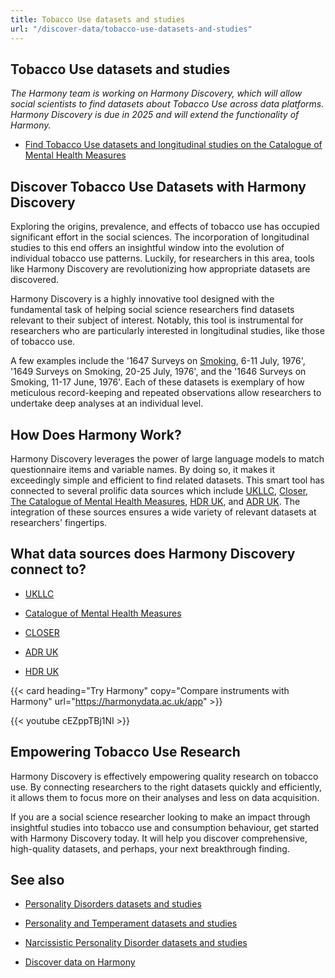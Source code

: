 ```yaml
---
title: Tobacco Use datasets and studies
url: "/discover-data/tobacco-use-datasets-and-studies"
---
```


## Tobacco Use datasets and studies

*The Harmony team is working on Harmony Discovery, which will allow social scientists to find datasets about Tobacco Use across data platforms. Harmony Discovery is due in 2025 and will extend the functionality of Harmony.*

* [Find Tobacco Use datasets and longitudinal studies on the Catalogue of Mental Health Measures](https://www.cataloguementalhealth.ac.uk/?content=search&query=Topic:tobacco+use)

## Discover Tobacco Use Datasets with Harmony Discovery

Exploring the origins, prevalence, and effects of tobacco use has occupied significant effort in the social sciences. The incorporation of longitudinal studies to this end offers an insightful window into the evolution of individual tobacco use patterns. Luckily, for researchers in this area, tools like Harmony Discovery are revolutionizing how appropriate datasets are discovered.

Harmony Discovery is a highly innovative tool designed with the fundamental task of helping social science researchers find datasets relevant to their subject of interest. Notably, this tool is instrumental for researchers who are particularly interested in longitudinal studies, like those of tobacco use.

A few examples include the '1647 Surveys on [Smoking](/discover-data/smoking-datasets-and-studies), 6-11 July, 1976', '1649 Surveys on Smoking, 20-25 July, 1976', and the '1646 Surveys on Smoking, 11-17 June, 1976'. Each of these datasets is exemplary of how meticulous record-keeping and repeated observations allow researchers to undertake deep analyses at an individual level.

## How Does Harmony Work?

Harmony Discovery leverages the power of large language models to match questionnaire items and variable names. By doing so, it makes it exceedingly simple and efficient to find related datasets. This smart tool has connected to several prolific data sources which include [UKLLC](https://explore.ukllc.ac.uk), [Closer](https://www.closer.ac.uk/), [The Catalogue of Mental Health Measures](https://www.cataloguementalhealth.ac.uk/), [HDR UK](https://www.hdruk.ac.uk), and [ADR UK](https://www.adruk.org/). The integration of these sources ensures a wide variety of relevant datasets at researchers' fingertips.

## What data sources does Harmony Discovery connect to?

* [UKLLC](https://explore.ukllc.ac.uk)

* [Catalogue of Mental Health Measures](https://www.cataloguementalhealth.ac.uk/)

* [CLOSER](https://closer.ac.uk/)

* [ADR UK](https://www.adruk.org/data-access/data-catalogue/)

* [HDR UK](https://www.healthdatagateway.org/)

{{< card heading="Try Harmony" copy="Compare instruments with Harmony" url="https://harmonydata.ac.uk/app" >}}

{{< youtube cEZppTBj1NI >}}



## Empowering Tobacco Use Research

Harmony Discovery is effectively empowering quality research on tobacco use. By connecting researchers to the right datasets quickly and efficiently, it allows them to focus more on their analyses and less on data acquisition.

If you are a social science researcher looking to make an impact through insightful studies into tobacco use and consumption behaviour, get started with Harmony Discovery today. It will help you discover comprehensive, high-quality datasets, and perhaps, your next breakthrough finding.

## See also

* [Personality Disorders datasets and studies](/discover-data/personality-disorders-datasets-and-studies)

* [Personality and Temperament datasets and studies](/discover-data/personality-and-temperament-datasets-and-studies)

* [Narcissistic Personality Disorder datasets and studies](/discover-data/narcissistic-personality-disorder-datasets-and-studies)

* [Discover data on Harmony](/discover-data/)
